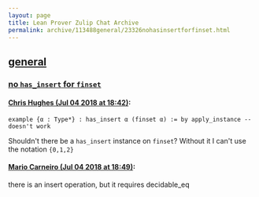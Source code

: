 ```yaml
---
layout: page
title: Lean Prover Zulip Chat Archive 
permalink: archive/113488general/23326nohasinsertforfinset.html
---
```


## [general](index.html)
### [no `has_insert` for `finset`](23326nohasinsertforfinset.html)

#### [Chris Hughes (Jul 04 2018 at 18:42)](https://leanprover.zulipchat.com/#narrow/stream/113488-general/topic/no%20%60has_insert%60%20for%20%60finset%60/near/129094565):
```lean
example {α : Type*} : has_insert α (finset α) := by apply_instance -- doesn't work
```
Shouldn't there be a `has_insert` instance on `finset`? Without it I can't use the notation `{0,1,2}`

#### [Mario Carneiro (Jul 04 2018 at 18:49)](https://leanprover.zulipchat.com/#narrow/stream/113488-general/topic/no%20%60has_insert%60%20for%20%60finset%60/near/129094776):
there is an insert operation, but it requires decidable_eq


